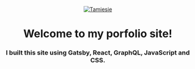 <p align="center">
  <a href="https://www.stephen-tamiesie.com">
    <img alt="Tamiesie" src="https://drive.google.com/uc?export=view&id=1FaRwxPUnwKVrv_cMDhGq8VKsAkFqfl8V" />
  </a>
</p>
<h1 align="center">
  Welcome to my porfolio site!
</h1>

<h3 align="center">
  I built this site using Gatsby, React, GraphQL, JavaScript and CSS.
</h3>

